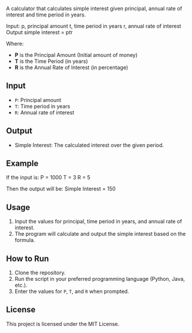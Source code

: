 A calculator that calculates simple interest given principal, annual rate of interest and time period in years.

Input:
   p, principal amount
   t, time period in years
   r, annual rate of interest
Output
   simple interest = p*t*r

Where:
- **P** is the Principal Amount (Initial amount of money)
- **T** is the Time Period (in years)
- **R** is the Annual Rate of Interest (in percentage)

## Input
- `P`: Principal amount
- `T`: Time period in years
- `R`: Annual rate of interest

## Output
- Simple Interest: The calculated interest over the given period.

## Example
If the input is:
P = 1000 T = 3 R = 5

Then the output will be:
Simple Interest = 150

## Usage

1. Input the values for principal, time period in years, and annual rate of interest.
2. The program will calculate and output the simple interest based on the formula.

## How to Run

1. Clone the repository.
2. Run the script in your preferred programming language (Python, Java, etc.).
3. Enter the values for `P`, `T`, and `R` when prompted.

## License
This project is licensed under the MIT License.

